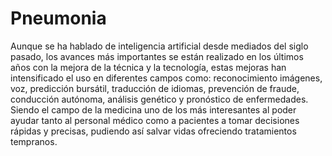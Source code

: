 # Pneumonia

Aunque se ha hablado de inteligencia artificial desde mediados del siglo pasado, los avances más importantes se están realizado en los últimos años con la mejora de la técnica y la tecnología, estas mejoras han intensificado el uso en diferentes campos como: reconocimiento imágenes, voz, predicción bursátil, traducción de idiomas, prevención de fraude, conducción autónoma, análisis genético y pronóstico de enfermedades. 
Siendo el campo de la medicina uno de los más interesantes al poder ayudar tanto al personal médico como a pacientes a tomar decisiones rápidas y precisas, pudiendo así salvar vidas ofreciendo tratamientos tempranos.
